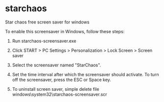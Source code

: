 # starchaos
Star chaos free screen saver for windows

To enable this screensaver in Windows, follow these steps:

1. Run starchaos-screensaver.exe

2. Click START > PC Settings > Personalization > Lock Screen > Screen saver

3. Select the screensaver named "StarChaos". 

4. Set the time interval after which the screensaver should activate. To turn off the screensaver, press the ESC or Space key.

5. To uninstall screen saver, simple delete file windows\system32\starchaos-screensaver.scr

